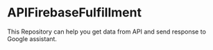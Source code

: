 # APIFirebaseFulfillment

This Repository can help you get data from API and send response to Google assistant.
